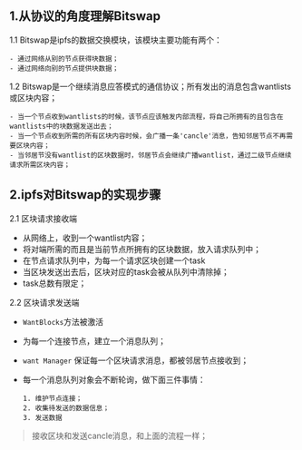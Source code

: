 ## 1.从协议的角度理解Bitswap

1.1 Bitswap是ipfs的数据交换模块，该模块主要功能有两个：

```
- 通过网络从别的节点获得块数据；
- 通过网络向别的节点提供块数据；
```

1.2 Bitswap是一个继续消息应答模式的通信协议；所有发出的消息包含wantlists或区块内容；

```
- 当一个节点收到wantlists的时候，该节点应该触发内部流程，将自己所拥有的且包含在wantlists中的块数据发送出去；
- 当一个节点收到所需的所有区块内容时候，会广播一条'cancle'消息，告知邻居节点不再需要区块内容；
- 当邻居节没有wantlist的区块数据时，邻居节点会继续广播wantlist，通过二级节点继续请求所需区块内容；
```



## 2.ipfs对Bitswap的实现步骤

2.1 区块请求接收端

- 从网络上，收到一个wantlist内容；
- 将对端所需的而且是当前节点所拥有的区块数据，放入请求队列中；
- 在节点请求队列中，为每一个请求区块创建一个task
- 当区块发送出去后，区块对应的task会被从队列中清除掉；
- task总数有限定；

2.2 区块请求发送端

- `WantBlocks`方法被激活

- 为每一个连接节点，建立一个消息队列；

- `want Manager` 保证每一个区块请求消息，都被邻居节点接收到；

- 每一个消息队列对象会不断轮询，做下面三件事情：

  ```
  1. 维护节点连接；
  2. 收集待发送的数据信息；
  3. 发送数据
  ```



> 接收区块和发送cancle消息，和上面的流程一样；